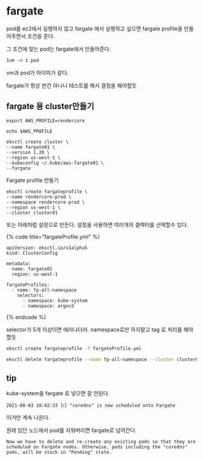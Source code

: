# fargate

pod를 ec2에서 실행하지 않고 fargate 에서 실행하고 싶으면 fargate profile을 만들어주면서 조건을 준다.

그 조건에 맞는 pod는 fargate에서 만들어준다.

```txt
1vm -> 1 pod
```

vm과 pod가 아이피가 같다.

fargate가 항상 싼건 아니니 테스트를 해서 결정을 해야할듯

## fargate 용 cluster만들기

```text
export AWS_PROFILE=rendercore

echo $AWS_PROFILE

eksctl create cluster \
--name fargate01 \
--version 1.20 \
--region us-west-1 \
--kubeconfig ~/.kube/aws-fargate01 \
--fargate
```

Fargate profile 만들기

```text
eksctl create fargateprofile \
--name rendercore-prod \
--namespace rendercore-prod \
--region us-west-1 \
--cluster cluster01
```

또는 아래처럼 설정으로 만든다. 설정을 사용하면 여러개의 셀렉터를 선택할수 있다.

{% code title="fargateProfile.yml" %}

```text
apiVersion: eksctl.io/v1alpha5
kind: ClusterConfig

metadata:
  name: fargate01
  region: us-west-1

fargateProfiles:
  - name: fp-all-namespace
    selectors:
      - namespace: kube-system
      - namespace: argocd
```

{% endcode %}

selector가 5개 이상이면 에러나더라. namespace로만 하지말고 tag 로 처리를 해야할듯

```sh
eksctl create fargateprofile -f fargateProfile.yml

eksctl delete fargateprofile --name fp-all-namespace --cluster cluster01
```

## tip

kube-system을 fargate 로 넣으면 잘 안된다.

`2021-08-03 10:42:33 [ℹ] "coredns" is now scheduled onto Fargate`

이거만 계속 나온다.

원래 있던 노드에서 pod를 지워버리면 fargate로 넘어간다.

```text
Now we have to delete and re-create any existing pods so that they are scheduled on Fargate nodes. Otherwise, pods including the "coredns" pods, will be stuck in "Pending" state.
```
